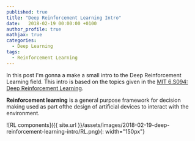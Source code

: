 ```yaml
---
published: true
title: "Deep Reinforcement Learning Intro"
date:   2018-02-19 00:00:00 +0100
author_profile: true
mathjax: true
categories:
  - Deep Learning
tags:
  - Reinforcement Learning
---
```


In this post I'm gonna a make a small intro to the Deep Reinforcement Learning field. This intro is based on the topics given in the [MIT 6.S094: Deep Reinforcement Learning](https://www.youtube.com/watch?v=MQ6pP65o7OM).

**Reinforcement learning** is a general purpose framework for decision making used as part ofthe design of artificial devices to interact with the environment.

![RL components]({{ site.url }}/assets/images/2018-02-19-deep-reinforcement-learning-intro/RL.png){: width="150px"}
